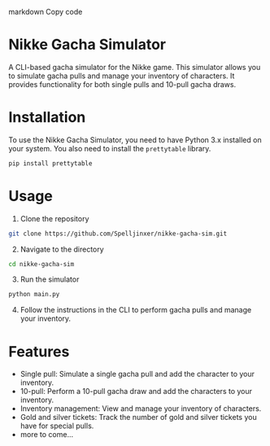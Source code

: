 markdown
Copy code
# Nikke Gacha Simulator

A CLI-based gacha simulator for the Nikke game. This simulator allows you to simulate gacha pulls and manage your inventory of characters. It provides functionality for both single pulls and 10-pull gacha draws.

# Installation
To use the Nikke Gacha Simulator, you need to have Python 3.x installed on your system. You also need to install the `prettytable` library.

```bash
pip install prettytable
```

# Usage
1. Clone the repository
```bash
git clone https://github.com/Spelljinxer/nikke-gacha-sim.git
```

2. Navigate to the directory
```bash
cd nikke-gacha-sim
```

3. Run the simulator
```bash
python main.py
```
4. Follow the instructions in the CLI to perform gacha pulls and manage your inventory.

# Features
- Single pull: Simulate a single gacha pull and add the character to your inventory.
- 10-pull: Perform a 10-pull gacha draw and add the characters to your inventory.
- Inventory management: View and manage your inventory of characters.
- Gold and silver tickets: Track the number of gold and silver tickets you have for special pulls.
- more to come...
